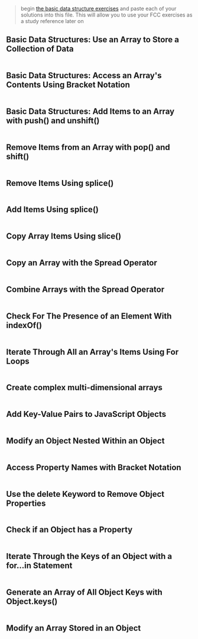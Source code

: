 > begin [the basic data structure exercises](https://learn.freecodecamp.org/javascript-algorithms-and-data-structures/basic-data-structures) and paste each of your solutions into this file.  This will allow you to use your FCC exercises as a study reference later on 

## Basic Data Structures: Use an Array to Store a Collection of Data
```js 
```
## Basic Data Structures: Access an Array's Contents Using Bracket Notation
```js

```
## Basic Data Structures: Add Items to an Array with push() and unshift()
```js

```
## Remove Items from an Array with pop() and shift()
``` js

```
## Remove Items Using splice()
``` js

```
## Add Items Using splice()
``` js

```
## Copy Array Items Using slice()
```js

```
##  Copy an Array with the Spread Operator
```js

```
## Combine Arrays with the Spread Operator
```js

```

## Check For The Presence of an Element With indexOf()
```js
```

## Iterate Through All an Array's Items Using For Loops
```js

```
## Create complex multi-dimensional arrays
```js

```
## Add Key-Value Pairs to JavaScript Objects
```js

```
## Modify an Object Nested Within an Object
```js

```
## Access Property Names with Bracket Notation
```js

```

## Use the delete Keyword to Remove Object Properties
```js

```
## Check if an Object has a Property
```js

```

## Iterate Through the Keys of an Object with a for...in Statement
```js

```
## Generate an Array of All Object Keys with Object.keys()
```js

```
## Modify an Array Stored in an Object
```js

```


